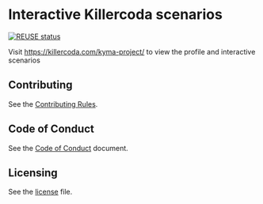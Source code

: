 # Interactive Killercoda scenarios

[![REUSE status](https://api.reuse.software/badge/github.com/kyma-project/interactive-tutorials)](https://api.reuse.software/info/github.com/kyma-project/interactive-tutorials)

Visit https://killercoda.com/kyma-project/ to view the profile and interactive scenarios

## Contributing

See the [Contributing Rules](CONTRIBUTING.md).

## Code of Conduct

See the [Code of Conduct](CODE_OF_CONDUCT.md) document.

## Licensing

See the [license](./LICENSE) file.
